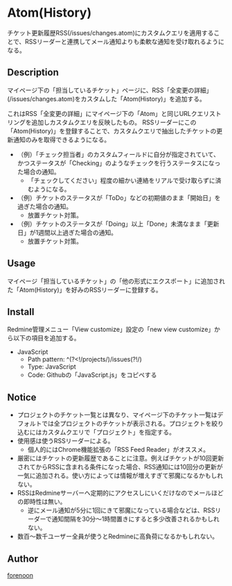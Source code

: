 Atom(History)
====

チケット更新履歴RSS(/issues/changes.atom)にカスタムクエリを適用することで、RSSリーダーと連携してメール通知よりも柔軟な通知を受け取れるようになる。

## Description

マイページ下の「担当しているチケット」ページに、RSS「全変更の詳細」(/issues/changes.atom)をカスタムした「Atom(History)」を追加する。

これはRSS「全変更の詳細」にマイページ下の「Atom」と同じURLクエリストリングを追加しカスタムクエリを反映したもの。
RSSリーダーにこの「Atom(History)」を登録することで、カスタムクエリで抽出したチケットの更新通知のみを取得できるようになる。

* （例）「チェック担当者」のカスタムフィールドに自分が指定されていて、かつステータスが「Checking」のようなチェックを行うステータスになった場合の通知。
    * 「チェックしてください」程度の細かい連絡をリアルで受け取らずに済むようになる。
* （例）チケットのステータスが「ToDo」などの初期値のまま「開始日」を過ぎた場合の通知。
    * 放置チケット対策。
* （例）チケットのステータスが「Doing」以上「Done」未満なまま「更新日」が1週間以上過ぎた場合の通知。
    * 放置チケット対策。

## Usage

マイページ「担当しているチケット」の「他の形式にエクスポート」に追加された「Atom(History)」を好みのRSSリーダーに登録する。

## Install

Redmine管理メニュー「View customize」設定の「new view customize」から以下の項目を追加する。

* JavaScript
    * Path pattern:	^(?<!/projects/)/issues(?!/)
    * Type: JavaScript
    * Code: Githubの「JavaScript.js」をコピペする

## Notice

* プロジェクトのチケット一覧とは異なり、マイページ下のチケット一覧はデフォルトでは全プロジェクトのチケットが表示される。プロジェクトを絞り込むにはカスタムクエリで「プロジェクト」を指定する。
* 使用感は使うRSSリーダーによる。
    * 個人的にはChrome機能拡張の「RSS Feed Reader」がオススメ。
* 厳密にはチケットの更新履歴であることに注意。例えばチケットが10回更新されてからRSSに含まれる条件になった場合、RSS通知には10回分の更新が一気に追加される。使い方によっては情報が増えすぎて邪魔になるかもしれない。
* RSSはRedmineサーバーへ定期的にアクセスしにいくだけなのでメールほどの即時性は無い。
    * 逆にメール通知が5分に1回にきて邪魔になっている場合などは、RSSリーダーで通知間隔を30分～1時間置きにすると多少改善されるかもしれない。
* 数百～数千ユーザー全員が使うとRedmineに高負荷になるかもしれない。

## Author

[forenoon](https://github.com/forenoon)
